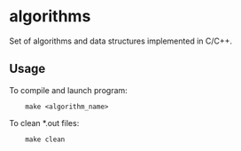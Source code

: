 # algorithms
Set of algorithms and data structures implemented in C/C++.
## Usage
To compile and launch program:
```
    make <algorithm_name>
```
To clean \*.out files:
```
    make clean
```
